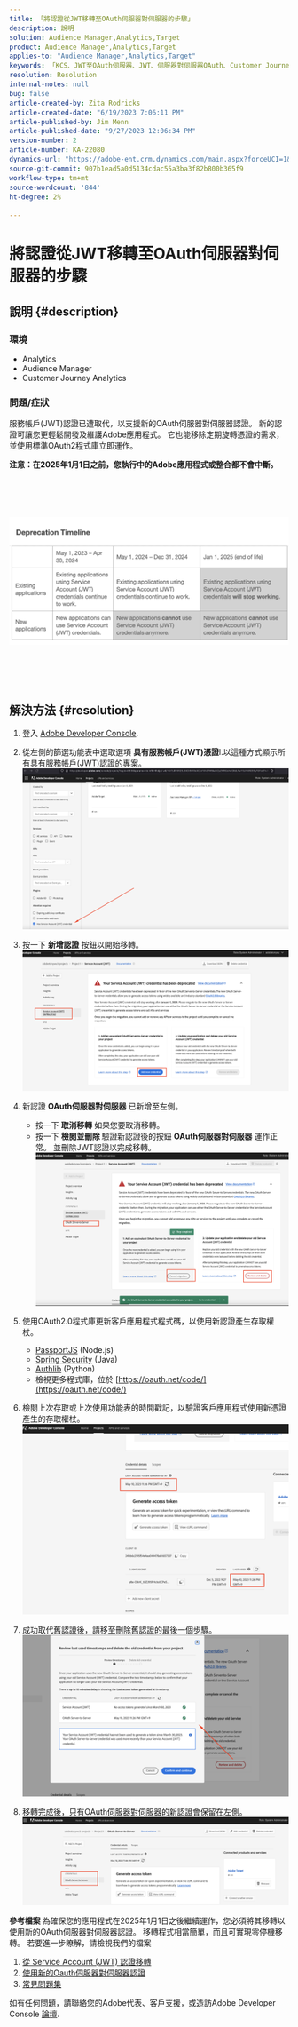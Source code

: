 ```yaml
---
title: 「將認證從JWT移轉至OAuth伺服器對伺服器的步驟」
description: 說明
solution: Audience Manager,Analytics,Target
product: Audience Manager,Analytics,Target
applies-to: "Audience Manager,Analytics,Target"
keywords: 「KCS、JWT至OAuth伺服器、JWT、伺服器對伺服器OAuth、Customer Journey Analytics、移轉認證」
resolution: Resolution
internal-notes: null
bug: false
article-created-by: Zita Rodricks
article-created-date: "6/19/2023 7:06:11 PM"
article-published-by: Jim Menn
article-published-date: "9/27/2023 12:06:34 PM"
version-number: 2
article-number: KA-22080
dynamics-url: "https://adobe-ent.crm.dynamics.com/main.aspx?forceUCI=1&pagetype=entityrecord&etn=knowledgearticle&id=f3a63955-d40e-ee11-8f6d-6045bd006b3d"
source-git-commit: 907b1ead5a0d5134cdac55a3ba3f82b800b365f9
workflow-type: tm+mt
source-wordcount: '844'
ht-degree: 2%

---
```


# 將認證從JWT移轉至OAuth伺服器對伺服器的步驟

## 說明 {#description}


### 環境

- Analytics
- Audience Manager
- Customer Journey Analytics


### 問題/症狀

服務帳戶(JWT)認證已遭取代，以支援新的OAuth伺服器對伺服器認證。 新的認證可讓您更輕鬆開發及維護Adobe應用程式。 它也能移除定期旋轉憑證的需求，並使用標準OAuth2程式庫立即運作。 

<b>注意：在2025年1月1日之前，您執行中的Adobe應用程式或整合都不會中斷。</b>
<br><br> <br><br> <br><br><b>![](assets/___f5a63955-d40e-ee11-8f6d-6045bd006b3d___.png)</b><br><br> <br><br> <br>

## 解決方法 {#resolution}


1. 登入 [Adobe Developer Console](https://developer.adobe.com/console).
2. 從左側的篩選功能表中選取選項 <b>具有服務帳戶(JWT)憑證</b>l.以這種方式顯示所有具有服務帳戶(JWT)認證的專案。![](assets/bff4d24d-8b21-ee11-9cbe-6045bd006a22.png)
3. 按一下 <b>新增認證</b> 按鈕以開始移轉。![](assets/500ae166-8b21-ee11-9cbe-6045bd006a22.png)
4. 新認證 <b>OAuth伺服器對伺服器</b> 已新增至左側。
   - 按一下 <b>取消移轉</b> 如果您要取消移轉。
   - 按一下 <b>檢閱並刪除 </b>驗證新認證後的按鈕 <b>OAuth伺服器對伺服器</b> 運作正常。 並刪除JWT認證以完成移轉。![](assets/bd94377a-8b21-ee11-9cbe-6045bd006a22.png)
5. 使用OAuth2.0程式庫更新客戶應用程式程式碼，以使用新認證產生存取權杖。

   - [PassportJS](https://github.com/jaredhanson/passport) (Node.js)
   - [Spring Security](https://spring.io/projects/spring-security) (Java)
   - [Authlib](https://github.com/lepture/authlib) (Python)
   - 檢視更多程式庫，位於 [https://oauth.net/code/](https://oauth.net/code/)
6. 檢閱上次存取或上次使用功能表的時間戳記，以驗證客戶應用程式使用新憑證產生的存取權杖。![](assets/2379358d-8b21-ee11-9cbe-6045bd006a22.png)
7. 成功取代舊認證後，請移至刪除舊認證的最後一個步驟。![](assets/86be29a0-8b21-ee11-9cbe-6045bd006a22.png)
8. 移轉完成後，只有OAuth伺服器對伺服器的新認證會保留在左側。![](assets/4bfaa6af-8b21-ee11-9cbe-6045bd006a22.png)


<b>參考檔案</b>
為確保您的應用程式在2025年1月1日之後繼續運作，您必須將其移轉以使用新的OAuth伺服器對伺服器認證。
移轉程式相當簡單，而且可實現零停機移轉。 若要進一步瞭解，請檢視我們的檔案



1. [從 Service Account (JWT) 認證移轉](https://nam04.safelinks.protection.outlook.com/?url=https%3A%2F%2Fpostoffice.adobe.com%2Fpo-server%2Flink%2Fredirect%3Ftarget%3DeyJhbGciOiJIUzUxMiJ9.eyJ0ZW1wbGF0ZSI6ImJsZXRoZXJfbm90aWNlX29hdXRoX3NlcnZlcl90b19zZXJ2ZXIiLCJlbWFpbEFkZHJlc3MiOiJndXd1K3NvbmVAYWRvYmV0ZXN0LmNvbSIsInJlcXVlc3RJZCI6IjM0ZjIyNTMwLThjMzEtNDlkNC1iZjEyLThlZGIyY2E0ODdhOCIsImxpbmsiOiJodHRwczovL3d3dy5hZG9iZS5jb20vZ28vZGV2c19zMnNfbWlncmF0aW9uX2d1aWRlIiwibGFiZWwiOiI5IiwibG9jYWxlIjoiZW5fVVMifQ.Pr8LjAW5wq_tEqCQLs4Y2fwJSTW_Z2FH0CIVInolEKvySfPDiF7vl8Hg4S9ne_V6a74oLfCVzc99EE9K4XUoBQ&amp;amp;data=05%7C01%7Cguwu%40adobe.com%7C3b1b2261ea264d45d9df08db4ce8a7de%7Cfa7b1b5a7b34438794aed2c178decee1%7C0%7C0%7C638188334359675040%7CUnknown%7CTWFpbGZsb3d8eyJWIjoiMC4wLjAwMDAiLCJQIjoiV2luMzIiLCJBTiI6Ik1haWwiLCJXVCI6Mn0%3D%7C3000%7C%7C%7C&amp;amp;sdata=dd8x%2FoDHh0QUi3xboxa78uA54JXEaVq5qYkP8zkvymk%3D&amp;amp;reserved=0)
2. [使用新的Oauth伺服器對伺服器認證](https://nam04.safelinks.protection.outlook.com/?url=https%3A%2F%2Fpostoffice.adobe.com%2Fpo-server%2Flink%2Fredirect%3Ftarget%3DeyJhbGciOiJIUzUxMiJ9.eyJ0ZW1wbGF0ZSI6ImJsZXRoZXJfbm90aWNlX29hdXRoX3NlcnZlcl90b19zZXJ2ZXIiLCJlbWFpbEFkZHJlc3MiOiJndXd1K3NvbmVAYWRvYmV0ZXN0LmNvbSIsInJlcXVlc3RJZCI6IjM0ZjIyNTMwLThjMzEtNDlkNC1iZjEyLThlZGIyY2E0ODdhOCIsImxpbmsiOiJodHRwczovL3d3dy5hZG9iZS5jb20vZ28vZGV2c19zMnNfY3JlZGVudGlhbF9vdmVydmlldyIsImxhYmVsIjoiMTAiLCJsb2NhbGUiOiJlbl9VUyJ9.c-c4--RAgDvS0l-WI5yIuYBIbzL7OeWXepCCfSzR1AkdVnrTZmWmm7jYmu11JqHZ_UBPANJqYEzEZrtydXY0YQ&amp;amp;data=05%7C01%7Cguwu%40adobe.com%7C3b1b2261ea264d45d9df08db4ce8a7de%7Cfa7b1b5a7b34438794aed2c178decee1%7C0%7C0%7C638188334359675040%7CUnknown%7CTWFpbGZsb3d8eyJWIjoiMC4wLjAwMDAiLCJQIjoiV2luMzIiLCJBTiI6Ik1haWwiLCJXVCI6Mn0%3D%7C3000%7C%7C%7C&amp;amp;sdata=YwiTIXMxPv9MhhEhVR3sv0g%2Bqi4NP8OERnJxE9C65I0%3D&amp;amp;reserved=0)
3. [常見問題集](https://nam04.safelinks.protection.outlook.com/?url=https%3A%2F%2Fpostoffice.adobe.com%2Fpo-server%2Flink%2Fredirect%3Ftarget%3DeyJhbGciOiJIUzUxMiJ9.eyJ0ZW1wbGF0ZSI6ImJsZXRoZXJfbm90aWNlX29hdXRoX3NlcnZlcl90b19zZXJ2ZXIiLCJlbWFpbEFkZHJlc3MiOiJndXd1K3NvbmVAYWRvYmV0ZXN0LmNvbSIsInJlcXVlc3RJZCI6IjM0ZjIyNTMwLThjMzEtNDlkNC1iZjEyLThlZGIyY2E0ODdhOCIsImxpbmsiOiJodHRwczovL3d3dy5hZG9iZS5jb20vZ28vZGV2c19zMnNfbWlncmF0aW9uX2d1aWRlX2ZhcSIsImxhYmVsIjoiMTEiLCJsb2NhbGUiOiJlbl9VUyJ9.8IlQUL_WbLKsMUDG4VHvqnwqI0l6TzEXSN0I_R_dXCswvDQpusEgm5LstaLYWzPy0crhk_ShRbmjZvMVS5t1Mg&amp;amp;data=05%7C01%7Cguwu%40adobe.com%7C3b1b2261ea264d45d9df08db4ce8a7de%7Cfa7b1b5a7b34438794aed2c178decee1%7C0%7C0%7C638188334359675040%7CUnknown%7CTWFpbGZsb3d8eyJWIjoiMC4wLjAwMDAiLCJQIjoiV2luMzIiLCJBTiI6Ik1haWwiLCJXVCI6Mn0%3D%7C3000%7C%7C%7C&amp;amp;sdata=n4WBY0gemPujdOZRaTMICsePuQJsuh9STbkgEsvyai8%3D&amp;amp;reserved=0)


如有任何問題，請聯絡您的Adobe代表、客戶支援，或造訪Adobe Developer Console [論壇](https://nam04.safelinks.protection.outlook.com/?url=https%3A%2F%2Fpostoffice.adobe.com%2Fpo-server%2Flink%2Fredirect%3Ftarget%3DeyJhbGciOiJIUzUxMiJ9.eyJ0ZW1wbGF0ZSI6ImJsZXRoZXJfbm90aWNlX29hdXRoX3NlcnZlcl90b19zZXJ2ZXIiLCJlbWFpbEFkZHJlc3MiOiJndXd1K3NvbmVAYWRvYmV0ZXN0LmNvbSIsInJlcXVlc3RJZCI6IjM0ZjIyNTMwLThjMzEtNDlkNC1iZjEyLThlZGIyY2E0ODdhOCIsImxpbmsiOiJodHRwczovL2V4cGVyaWVuY2VsZWFndWVjb21tdW5pdGllcy5hZG9iZS5jb20vdDUvYWRvYmUtZGV2ZWxvcGVyLWNvbnNvbGUvY3QtcC9hZG9iZS1pby1jb25zb2xlIiwibGFiZWwiOiIxMiIsImxvY2FsZSI6ImVuX1VTIn0.P8FY77-eRzVSjnf09no_Hn5owFmpREoMVLK5OSTU6WWBApUGuQH0fokMAu1R0L-uTQlCovlnIGYD7NRoqMFD8g&amp;amp;data=05%7C01%7Cguwu%40adobe.com%7C3b1b2261ea264d45d9df08db4ce8a7de%7Cfa7b1b5a7b34438794aed2c178decee1%7C0%7C0%7C638188334359675040%7CUnknown%7CTWFpbGZsb3d8eyJWIjoiMC4wLjAwMDAiLCJQIjoiV2luMzIiLCJBTiI6Ik1haWwiLCJXVCI6Mn0%3D%7C3000%7C%7C%7C&amp;amp;sdata=%2FhbICP9PCZsfsNDrBYaGlEb%2FREbBJMjNZeWPzoOPJsk%3D&amp;amp;reserved=0).
